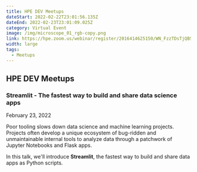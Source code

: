 ```yaml
---
title: HPE DEV Meetups
dateStart: 2022-02-22T23:01:56.135Z
dateEnd: 2022-02-23T23:01:09.025Z
category: Virtual Event
image: /img/microscope_01_rgb-copy.png
link: https://hpe.zoom.us/webinar/register/2016414625150/WN_FzzTDsTjQBSw-UFwD6UTdw
width: large
tags:
  - Meetups
---
```

## HPE DEV Meetups

### Streamlit - The fastest way to build and share data science apps

February 23, 2022

Poor tooling slows down data science and machine learning projects. Projects often develop a unique ecosystem of bug-ridden and unmaintainable internal tools to analyze data through a patchwork of Jupyter Notebooks and Flask apps.

In this talk, we'll introduce **Streamlit**, the fastest way to build and share data apps as Python scripts.

